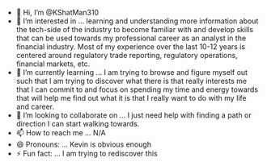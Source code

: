 - 👋 Hi, I’m @KShatMan310
- 👀 I’m interested in ... learning and understanding more information about the tech-side of the industry to become familiar with and develop skills that can be used towards my professional career as an analyst in the financial industry. Most of my experience over the last 10-12 years is centered around regulatory trade reporting, regulatory operations, financial markets, etc.  
- 🌱 I’m currently learning ... I am trying to browse and figure myself out such that I am trying to discover what there is that really interests me that I can commit to and focus on spending my time and energy towards that will help me find out what it is that I really want to do with my life and career.  
- 💞️ I’m looking to collaborate on ... I just need help with finding a path or direction I can start walking towards.   
- 📫 How to reach me ... N/A
- 😄 Pronouns: ... Kevin is obvious enough
- ⚡ Fun fact: ... I am trying to rediscover this

<!---
KShatMan310/KShatMan310 is a ✨ special ✨ repository because its `README.md` (this file) appears on your GitHub profile.
You can click the Preview link to take a look at your changes.
--->
